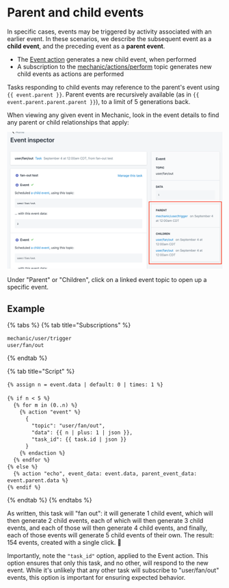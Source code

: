 # Parent and child events

In specific cases, events may be triggered by activity associated with an earlier event. In these scenarios, we describe the subsequent event as a **child event**, and the preceding event as a **parent event**.

* The [Event action](../actions/action-types/event.md) generates a new child event, when performed
* A subscription to the [mechanic/actions/perform](../../platform/events/topics/mechanic.md#actions) topic generates new child events as actions are performed

Tasks responding to child events may reference to the parent's event using `{{ event.parent }}`. Parent events are recursively available \(as in `{{ event.parent.parent.parent }}`\), to a limit of 5 generations back.

When viewing any given event in Mechanic, look in the event details to find any parent or child relationships that apply:

![](../../.gitbook/assets/image.png)

Under "Parent" or "Children", click on a linked event topic to open up a specific event.

## Example

{% tabs %}
{% tab title="Subscriptions" %}
```text
mechanic/user/trigger
user/fan/out
```
{% endtab %}

{% tab title="Script" %}
```text
{% assign n = event.data | default: 0 | times: 1 %}

{% if n < 5 %}
  {% for m in (0..n) %}
    {% action "event" %}
      {
        "topic": "user/fan/out",
        "data": {{ n | plus: 1 | json }},
        "task_id": {{ task.id | json }}
      }
    {% endaction %}
  {% endfor %}
{% else %}
  {% action "echo", event_data: event.data, parent_event_data: event.parent.data %}
{% endif %}
```
{% endtab %}
{% endtabs %}

As written, this task will "fan out": it will generate 1 child event, which will then generate 2 child events, each of which will then generate 3 child events, and each of those will then generate 4 child events, and finally, each of those events will generate 5 child events of their own. The result: 154 events, created with a single click. 💪

Importantly, note the `"task_id"` option, applied to the Event action. This option ensures that only this task, and no other, will respond to the new event. While it's unlikely that any other task will subscribe to "user/fan/out" events, this option is important for ensuring expected behavior.

